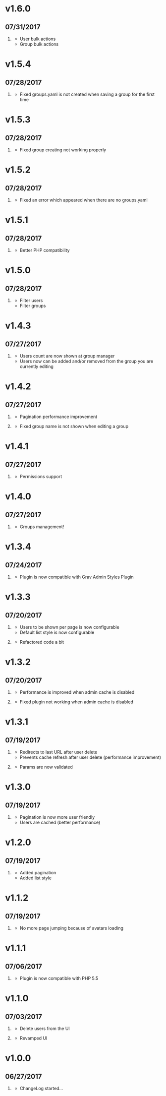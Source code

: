 # v1.6.0
##  07/31/2017

1. [](#new)
    * User bulk actions
    * Group bulk actions

# v1.5.4
##  07/28/2017

1. [](#bugfix)
    * Fixed groups.yaml is not created when saving a group for the first time

# v1.5.3
##  07/28/2017

1. [](#bugfix)
    * Fixed group creating not working properly

# v1.5.2
##  07/28/2017

1. [](#bugfix)
    * Fixed an error which appeared when there are no groups.yaml

# v1.5.1
##  07/28/2017

1. [](#bugfix)
    * Better PHP compatibility

# v1.5.0
##  07/28/2017

1. [](#new)
    * Filter users
    * Filter groups

# v1.4.3
##  07/27/2017

1. [](#new)
    * Users count are now shown at group manager
    * Users now can be added and/or removed from the group you are currently editing

# v1.4.2
##  07/27/2017

1. [](#improved)
    * Pagination performance improvement

2. [](#bugfix)
    * Fixed group name is not shown when editing a group

# v1.4.1
##  07/27/2017

1. [](#improved)
    * Permissions support

# v1.4.0
##  07/27/2017

1. [](#feature)
    * Groups management!

# v1.3.4
##  07/24/2017

1. [](#improved)
    * Plugin is now compatible with Grav Admin Styles Plugin

# v1.3.3
##  07/20/2017

1. [](#new)
    * Users to be shown per page is now configurable
    * Default list style is now configurable

2. [](#improved)
    * Refactored code a bit

# v1.3.2
##  07/20/2017

1. [](#improved)
    * Performance is improved when admin cache is disabled

1. [](#bugfix)
    * Fixed plugin not working when admin cache is disabled

# v1.3.1
##  07/19/2017

1. [](#improved)
    * Redirects to last URL after user delete
    * Prevents cache refresh after user delete (performance improvement)

2. [](#bugfix)
    * Params are now validated

# v1.3.0
##  07/19/2017

1. [](#improved)
    * Pagination is now more user friendly
    * Users are cached (better performance)

# v1.2.0
##  07/19/2017

1. [](#feature)
    * Added pagination
    * Added list style

# v1.1.2
##  07/19/2017

1. [](#improved)
    * No more page jumping because of avatars loading

# v1.1.1
##  07/06/2017

1. [](#bugfix)
    * Plugin is now compatible with PHP 5.5

# v1.1.0
##  07/03/2017

1. [](#new)
    * Delete users from the UI

2. [](#improved)
    * Revamped UI

# v1.0.0
##  06/27/2017

1. [](#new)
    * ChangeLog started...
